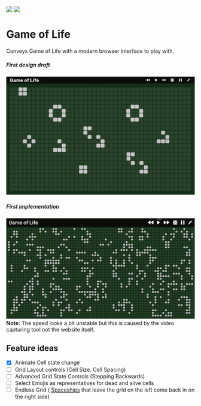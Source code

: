 <a href="https://github.com/8BitJonny/JsGame/blob/master/package.json" alt="Version">
        <img src="https://img.shields.io/github/package-json/v/8BitJonny/JsGame.svg" /></a>
<a href="https://github.com/8BitJonny/JsGame/blob/master/LICENSE.md" alt="License">
        <img src="https://img.shields.io/github/license/8BitJonny/JsGame.svg" /></a>        

# Game of Life
Conveys Game of Life with a modern browser interface to play with.

##### First design draft
![FirstDraft](./Screenshots/FirstDraft.png)

##### First implementation
![FirstImplementation](./Screenshots/FirstImplementation.gif)
**Note:** The speed looks a bit unstable but this is caused by the video capturing tool not the website itself.

## Feature ideas
- [X] Animate Cell state change
- [ ] Grid Layout controls (Cell Size, Cell Spacing)
- [ ] Advanced Grid State Controls (Stepping Backwards)
- [ ] Select Emojis as representatives for dead and alive cells
- [ ] Endless Grid ( [Spaceships](https://en.wikipedia.org/wiki/Spaceship_(cellular_automaton)) that leave the grid on the left come back in on the right side)
